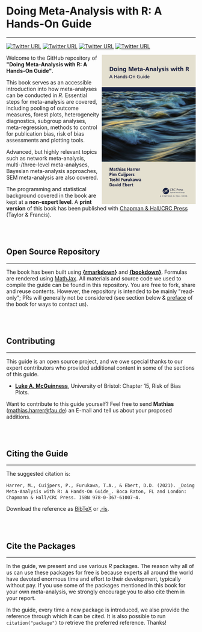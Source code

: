 # Doing Meta-Analysis with R: A Hands-On Guide

---

[![Twitter URL](https://img.shields.io/twitter/url/https/twitter.com/MathiasHarrer.svg?style=social&label=MathiasHarrer)](https://twitter.com/MathiasHarrer)
[![Twitter URL](https://img.shields.io/twitter/url/https/twitter.com/pimcuijpers.svg?style=social&label=pimcuijpers)](https://twitter.com/pimcuijpers)
[![Twitter URL](https://img.shields.io/twitter/url/https/twitter.com/pimcuijpers.svg?style=social&label=Toshi_FRKW)](https://twitter.com/Toshi_FRKW)
[![Twitter URL](https://img.shields.io/twitter/url/https/twitter.com/DDEbert.svg?style=social&label=DDEbert)](https://twitter.com/DDEbert)



<a href="https://bookdown.org/MathiasHarrer/Doing_Meta_Analysis_in_R/" target="_blank"><img src="images/cover.png" width="250" align="right" alt="" class="cover" /></a> Welcome to the GitHub repository of **"Doing Meta-Analysis with R: A Hands-On Guide"**. 

This book serves as an accessible introduction into how meta-analyses can be conducted in _R_. Essential steps for meta-analysis are covered, including pooling of outcome measures, forest plots, heterogeneity diagnostics, subgroup analyses, meta-regression, methods to control for publication bias, risk of bias assessments and plotting tools. 

Advanced, but highly relevant topics such as network meta-analysis, multi-/three-level meta-analyses, Bayesian meta-analysis approaches, SEM meta-analysis are also covered. 

The programming and statistical background covered in the book are kept at a **non-expert level**. A **print version** of this book has been published with [Chapman & Hall/CRC Press](https://www.routledge.com/Doing-Meta-Analysis-with-R-A-Hands-On-Guide/Harrer-Cuijpers-Furukawa-Ebert/p/book/9780367610074) (Taylor & Francis).


<br></br>

## Open Source Repository 

---

The book has been built using [**{rmarkdown}**](https://rmarkdown.rstudio.com/docs/) and [**{bookdown}**](https://bookdown.org/). Formulas are rendered using [MathJax](http://docs.mathjax.org/en/latest/index.html). All materials and source code we used to compile the guide can be found in this repository. You are free to fork, share and reuse contents. However, the repository is intended to be mainly "read-only"; PRs will generally not be considered (see section below & [preface](https://bookdown.org/MathiasHarrer/Doing_Meta_Analysis_in_R/preface.html#contact-us) of the book for ways to contact us).   



<br></br>

## Contributing 

---

This guide is an open source project, and we owe special thanks to our expert contributors who provided additional content in some of the sections of this guide.

* [**Luke A. McGuinness**](https://twitter.com/mcguinlu), University of Bristol: Chapter 15, Risk of Bias Plots.

Want to contribute to this guide yourself? Feel free to send **Mathias** (mathias.harrer@fau.de) an E-mail and tell us about your proposed additions.

<br></br>

## Citing the Guide 

---

The suggested citation is:

```{block, type='boxempty'}
Harrer, M., Cuijpers, P., Furukawa, T.A., & Ebert, D.D. (2021). _Doing Meta-Analysis with R: A Hands-On Guide_. Boca Raton, FL and London: Chapmann & Hall/CRC Press. ISBN 978-0-367-61007-4.
```

Download the reference as [BibTeX](https://www.protectlab.org/meta-analysis-in-r/data/citation.bib) or [.ris](https://www.protectlab.org/meta-analysis-in-r/data/citation.ris).


<br></br>


## Cite the Packages 

---

In the guide, we present and use various _R_ packages. The reason why all of us can use these packages for free is because experts all around the world have devoted enormous time and effort to their development, typically without pay. If you use some of the packages mentioned in this book for your own meta-analysis, we strongly encourage you to also cite them in your report. 

In the guide, every time a new package is introduced, we also provide the reference through which it can be cited. It is also possible to run `citation("package")` to retrieve the preferred reference. Thanks!


<br></br>
